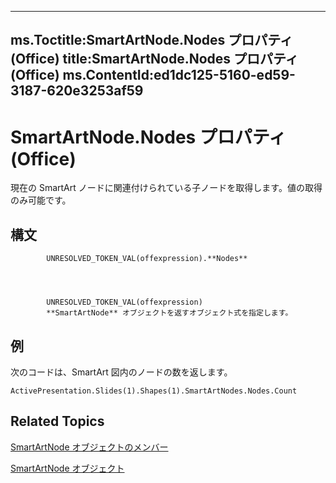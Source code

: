 

---
ms.Toctitle:SmartArtNode.Nodes プロパティ (Office)
title:SmartArtNode.Nodes プロパティ (Office)
ms.ContentId:ed1dc125-5160-ed59-3187-620e3253af59
---
# SmartArtNode.Nodes プロパティ (Office)




現在の SmartArt ノードに関連付けられている子ノードを取得します。値の取得のみ可能です。

## 構文

            UNRESOLVED_TOKEN_VAL(offexpression).**Nodes**




            UNRESOLVED_TOKEN_VAL(offexpression)
            **SmartArtNode** オブジェクトを返すオブジェクト式を指定します。



## 例
次のコードは、SmartArt 図内のノードの数を返します。

```vba
ActivePresentation.Slides(1).Shapes(1).SmartArtNodes.Nodes.Count
```




## Related Topics

[SmartArtNode オブジェクトのメンバー](8472d586-87ed-2dd7-054b-e821f1738e3c.md)

[SmartArtNode オブジェクト](3987d02d-beb1-8ce0-acbb-3fc0a05b2341.md)




